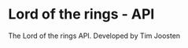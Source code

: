 Lord of the rings - API
=========================

The Lord of the rings API. Developed by Tim Joosten
